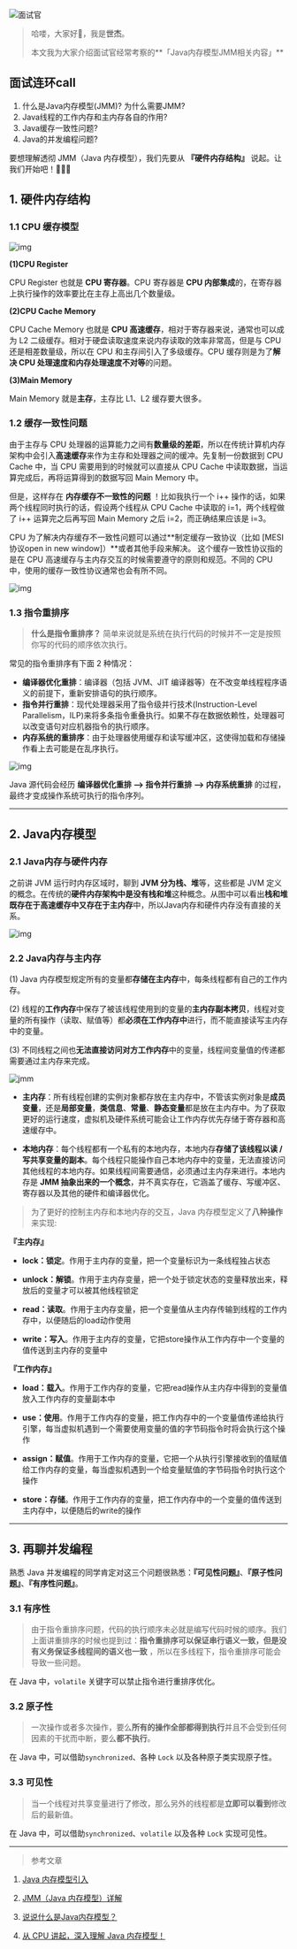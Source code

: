

![面试官](https://coder-xieshijie-img-1253784930.cos.ap-beijing.myqcloud.com/img/2024/面试官_861e323fc0616911b75a408abc40af09.jpg)




> 哈喽，大家好🎉，我是**世杰**。
> 
> 
> 本文我为大家介绍面试官经常考察的**「Java内存模型JMM相关内容」**


## 面试连环call

1. 什么是Java内存模型(JMM)? 为什么需要JMM?
2. Java线程的工作内存和主内存各自的作用?
3. Java缓存一致性问题?
4. Java的并发编程问题?



要想理解透彻 JMM（Java 内存模型），我们先要从 **『硬件内存结构』** 说起。让我们开始吧！🎉🎉🎉



## 1. 硬件内存结构

### 1.1 CPU 缓存模型

![img](https://coder-xieshijie-img-1253784930.cos.ap-beijing.myqcloud.com/img/2024/java-memory-model-4_bfec7abd0e07f348c4ef51812b5331b0.png)





**(1)CPU Register**

CPU Register  也就是 **CPU 寄存器**。CPU 寄存器是 **CPU 内部集成**的，在寄存器上执行操作的效率要比在主存上高出几个数量级。

**(2)CPU Cache Memory**

CPU Cache Memory 也就是 **CPU 高速缓存**，相对于寄存器来说，通常也可以成为 L2 二级缓存。相对于硬盘读取速度来说内存读取的效率非常高，但是与 CPU 还是相差数量级，所以在 CPU 和主存间引入了多级缓存。CPU 缓存则是为了**解决 CPU 处理速度和内存处理速度不对等**的问题。

**(3)Main Memory**

Main Memory 就是**主存**，主存比 L1、L2 缓存要大很多。



### 1.2 缓存一致性问题

由于主存与 CPU 处理器的运算能力之间有**数量级的差距**，所以在传统计算机内存架构中会引入**高速缓存**来作为主存和处理器之间的缓冲。先复制一份数据到 CPU Cache 中，当 CPU 需要用到的时候就可以直接从 CPU Cache 中读取数据，当运算完成后，再将运算得到的数据写回 Main Memory 中。

但是，这样存在 **内存缓存不一致性的问题** ！比如我执行一个 i++ 操作的话，如果两个线程同时执行的话，假设两个线程从 CPU Cache 中读取的 i=1，两个线程做了 i++ 运算完之后再写回 Main Memory 之后 i=2，而正确结果应该是 i=3。

CPU 为了解决内存缓存不一致性问题可以通过**制定缓存一致协议（比如 [MESI 协议open in new window]）**或者其他手段来解决。 这个缓存一致性协议指的是在 CPU 高速缓存与主内存交互的时候需要遵守的原则和规范。不同的 CPU 中，使用的缓存一致性协议通常也会有所不同。



![img](https://coder-xieshijie-img-1253784930.cos.ap-beijing.myqcloud.com/img/2024/20d39e9d5cc81017f0ae660877718450_565d8b08159d7afecaaba504813039ee.png)



### 1.3 指令重排序

> **什么是指令重排序？** 简单来说就是系统在执行代码的时候并不一定是按照你写的代码的顺序依次执行。

常见的指令重排序有下面 2 种情况：

- **编译器优化重排**：编译器（包括 JVM、JIT 编译器等）在不改变单线程程序语义的前提下，重新安排语句的执行顺序。
- **指令并行重排**：现代处理器采用了指令级并行技术(Instruction-Level Parallelism，ILP)来将多条指令重叠执行。如果不存在数据依赖性，处理器可以改变语句对应机器指令的执行顺序。
- **内存系统的重排序**：由于处理器使用缓存和读写缓冲区，这使得加载和存储操作看上去可能是在乱序执行。

![img](https://coder-xieshijie-img-1253784930.cos.ap-beijing.myqcloud.com/img/2024/8659b033108f907b9ef4f60940feb6e9_148b5a7e0cc167e333d6f5a7997fcf1a.png)

Java 源代码会经历 **编译器优化重排 —> 指令并行重排 —> 内存系统重排** 的过程，最终才变成操作系统可执行的指令序列。



----



## 2. Java内存模型



### 2.1 Java内存与硬件内存



之前讲 JVM 运行时内存区域时，聊到 **JVM 分为栈、堆**等，这些都是 JVM 定义的概念。在传统的**硬件内存架构中是没有栈和堆**这种概念。从图中可以看出**栈和堆既存在于高速缓存中又存在于主内存**中，所以Java内存和硬件内存没有直接的关系。



![img](https://coder-xieshijie-img-1253784930.cos.ap-beijing.myqcloud.com/img/2024/java-memory-model-5_15c2ce1606ccea46e1e95c392f853ad0.png)



### 2.2 Java内存与主内存



(1) Java 内存模型规定所有的变量都**存储在主内存**中，每条线程都有自己的工作内存。

(2) 线程的**工作内存**中保存了被该线程使用到的变量的**主内存副本拷贝**，线程对变量的所有操作（读取、赋值等）都**必须在工作内存中**进行，而不能直接读写主内存中的变量。

(3) 不同线程之间也**无法直接访问对方工作内存**中的变量，线程间变量值的传递都需要通过主内存来完成。





![jmm](https://coder-xieshijie-img-1253784930.cos.ap-beijing.myqcloud.com/img/2024/jmm_2bb08f233da3cb09dcee7c9072892528.png)



- **主内存**：所有线程创建的实例对象都存放在主内存中，不管该实例对象是**成员变量**，还是**局部变量**，**类信息**、**常量**、**静态变量**都是放在主内存中。为了获取更好的运行速度，虚拟机及硬件系统可能会让工作内存优先存储于寄存器和高速缓存中。

- **本地内存**：每个线程都有一个私有的本地内存，本地内存**存储了该线程以读 / 写共享变量的副本**。每个线程只能操作自己本地内存中的变量，无法直接访问其他线程的本地内存。如果线程间需要通信，必须通过主内存来进行。本地内存是 **JMM 抽象出来的一个概念**，并不真实存在，它涵盖了缓存、写缓冲区、寄存器以及其他的硬件和编译器优化。



> 为了更好的控制主内存和本地内存的交互，Java 内存模型定义了**八种操作**来实现:

**『主内存』**

- **lock：锁定**。作用于主内存的变量，把一个变量标识为一条线程独占状态

- **unlock：解锁**。作用于主内存变量，把一个处于锁定状态的变量释放出来，释放后的变量才可以被其他线程锁定

- **read：读取**。作用于主内存变量，把一个变量值从主内存传输到线程的工作内存中，以便随后的load动作使用

- **write：写入**。作用于主内存的变量，它把store操作从工作内存中一个变量的值传送到主内存的变量中

**『工作内存』**

- **load：载入**。作用于工作内存的变量，它把read操作从主内存中得到的变量值放入工作内存的变量副本中

- **use：使用**。作用于工作内存的变量，把工作内存中的一个变量值传递给执行引擎，每当虚拟机遇到一个需要使用变量的值的字节码指令时将会执行这个操作

- **assign：赋值**。作用于工作内存的变量，它把一个从执行引擎接收到的值赋值给工作内存的变量，每当虚拟机遇到一个给变量赋值的字节码指令时执行这个操作

- **store：存储**。作用于工作内存的变量，把工作内存中的一个变量的值传送到主内存中，以便随后的write的操作

  

----

## 3. 再聊并发编程

熟悉 Java 并发编程的同学肯定对这三个问题很熟悉：**『可见性问题』**、**『原子性问题』**、**『有序性问题』**。

### 3.1 有序性

> 由于指令重排序问题，代码的执行顺序未必就是编写代码时候的顺序。我们上面讲重排序的时候也提到过：**指令重排序可以保证串行语义一致，但是没有义务保证多线程间的语义也一致** ，所以在多线程下，指令重排序可能会导致一些问题。

在 Java 中，`volatile` 关键字可以禁止指令进行重排序优化。



### 3.2 原子性

> 一次操作或者多次操作，要么**所有的操作全部都得到执行**并且不会受到任何因素的干扰而中断，要么**都不执行**。

在 Java 中，可以借助`synchronized`、各种 `Lock` 以及各种原子类实现原子性。



### 3.3 可见性

> 当一个线程对共享变量进行了修改，那么另外的线程都是**立即可以看到**修改后的最新值。

在 Java 中，可以借助`synchronized`、`volatile` 以及各种 `Lock` 实现可见性。



----



> 参考文章

1. [Java 内存模型引入](https://pdai.tech/md/java/jvm/java-jvm-x-introduce.html)

2. [JMM（Java 内存模型）详解](https://javaguide.cn/java/concurrent/jmm.html)

3. [说说什么是Java内存模型？](https://www.51cto.com/article/658158.html)

4. [从 CPU 讲起，深入理解 Java 内存模型！ ](https://www.cnblogs.com/chanshuyi/p/deep-insight-of-java-memory-model.html)

